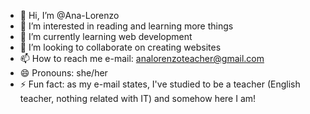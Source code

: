 - 👋 Hi, I’m @Ana-Lorenzo
- 👀 I’m interested in reading and learning more things
- 🌱 I’m currently learning web development
- 💞️ I’m looking to collaborate on creating websites
- 📫 How to reach me e-mail: analorenzoteacher@gmail.com
- 😄 Pronouns: she/her
- ⚡ Fun fact: as my e-mail states, I've studied to be a teacher (English teacher, nothing related with IT) and somehow here I am!

<!---
Ana-Lorenzo/Ana-Lorenzo is a ✨ special ✨ repository because its `README.md` (this file) appears on your GitHub profile.
You can click the Preview link to take a look at your changes.
--->
